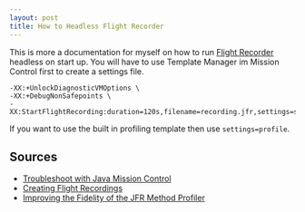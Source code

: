 ```yaml
---
layout: post
title: How to Headless Flight Recorder 
---
```


This is more a documentation for myself on how to run [Flight Recorder](http://www.oracle.com/technetwork/java/javaseproducts/mission-control/java-mission-control-1998576.html) headless on start up. You will have to use Template Manager im Mission Control first to create a settings file.

<pre><code>-XX:+UnlockDiagnosticVMOptions \
-XX:+DebugNonSafepoints \
-XX:StartFlightRecording:duration=120s,filename=recording.jfr,settings=settings.jfc</code></pre>

If you want to use the built in profiling template then use `settings=profile`.

Sources
-------

 * [Troubleshoot with Java Mission Control](https://docs.oracle.com/en/java/javase/11/troubleshoot/diagnostic-tools.html#GUID-6786AA0B-B474-4E28-A9D6-75C31D37CCB7)
 * [Creating Flight Recordings](http://hirt.se/blog/?p=370)
 * [Improving the Fidelity of the JFR Method Profiler](http://hirt.se/blog/?p=609)


